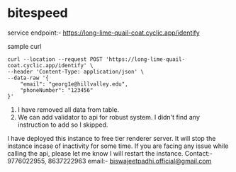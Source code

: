 # bitespeed

service endpoint:- https://long-lime-quail-coat.cyclic.app/identify

sample curl
```
curl --location --request POST 'https://long-lime-quail-coat.cyclic.app/identify' \
--header 'Content-Type: application/json' \
--data-raw '{
    "email": "georg1e@hillvalley.edu",
    "phoneNumber": "123456"
}'
```

1. I have removed all data from table.
2. We can add validator to api for robust system. I didn't find any instruction to add so I skipped.

 I have deployed this instance to free tier renderer server. It will stop the instance incase of inactivity for some time. If you are facing any issue while calling the api, please let me know I will restart the instance. 
Contact:- 9776022955, 8637222963
email:- biswajeetpadhi.official@gmail.com